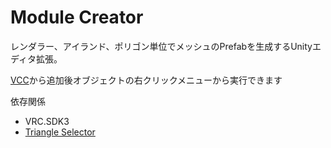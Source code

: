 Module Creator
====

レンダラー、アイランド、ポリゴン単位でメッシュのPrefabを生成するUnityエディタ拡張。

[VCC](https://tliks.github.io/vpm-repos/)から追加後オブジェクトの右クリックメニューから実行できます

依存関係
- VRC.SDK3
- [Triangle Selector](https://github.com/Tliks/TriangleSelector)